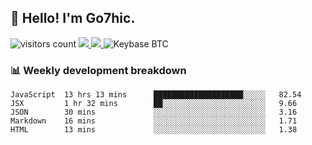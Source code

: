 ## 👋 Hello! I'm Go7hic.

 ![visitors count](https://visitors-by-url-pls-dont-use-this-in-your-repo.vercel.app/Go7hic-github-readme)
 <a href="https://twitter.com/Go7hic">
    <img src="https://img.shields.io/badge/-@Go7hic-1ca0f1?style=flat-square&labelColor=1ca0f1&logo=twitter&logoColor=white&link=https://twitter.com/Go7hic">
   <a/>
   <a href="mailto:gtfx0209@gmail.com">
    <img src="https://img.shields.io/badge/-gtfx0209@gmail.com-c14438?style=flat-square&logo=Gmail&logoColor=white&link=mailto:gtfx0209@gmail.com">
   <a/>
    ![Keybase BTC](https://img.shields.io/keybase/btc/Go7hic)
 <!--
🔭 I’m currently working
🌱 I’m currently learning
💬 Ask me about 
📫 How to reach me: 
⚡ Fun fact: 
-->
 <!--
![My Github Stats](https://github-readme-stats.vercel.app/api?username=Go7hic&show_icons=true&count_private=true)

-->

### 📊 Weekly development breakdown
<!--START_SECTION:waka-->
```text
JavaScript  13 hrs 13 mins      ████████████████████░░░░░   82.54 
JSX         1 hr 32 mins        ██░░░░░░░░░░░░░░░░░░░░░░░   9.66 
JSON        30 mins             ░░░░░░░░░░░░░░░░░░░░░░░░░   3.16 
Markdown    16 mins             ░░░░░░░░░░░░░░░░░░░░░░░░░   1.71 
HTML        13 mins             ░░░░░░░░░░░░░░░░░░░░░░░░░   1.38
```
<!--END_SECTION:waka-->

